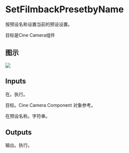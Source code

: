# SetFilmbackPresetbyName

按预设名称设置当前的预设设置。

目标是Cine Camera组件

## 图示

![]($-20221218-18162598.png)

## Inputs

在。执行。

目标。Cine Camera Component 对象参考。

在预设名称。字符串。 

## Outputs

输出。执行。
